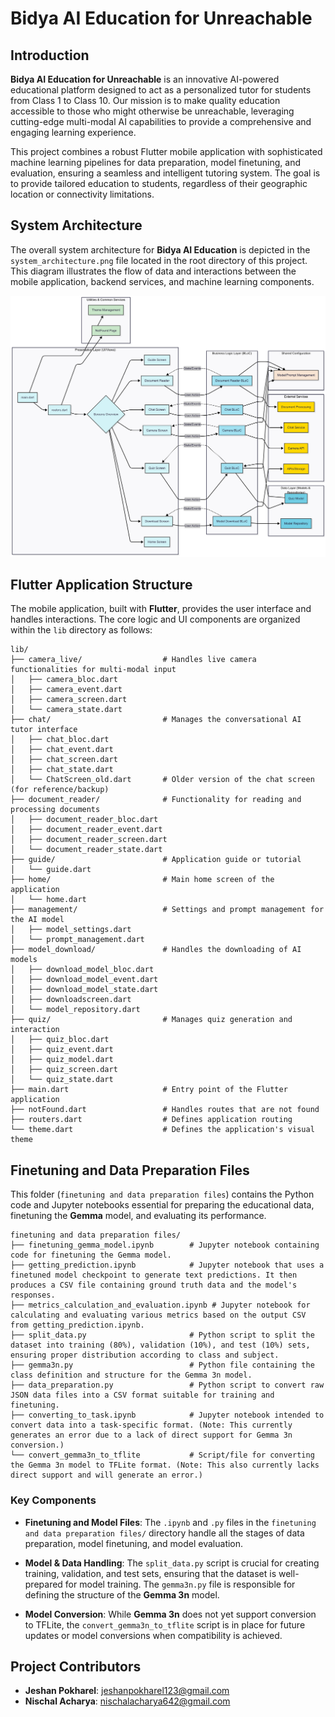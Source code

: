 # Bidya AI Education for Unreachable

## Introduction

**Bidya AI Education for Unreachable** is an innovative AI-powered educational platform designed to act as a personalized tutor for students from Class 1 to Class 10. Our mission is to make quality education accessible to those who might otherwise be unreachable, leveraging cutting-edge multi-modal AI capabilities to provide a comprehensive and engaging learning experience.

This project combines a robust Flutter mobile application with sophisticated machine learning pipelines for data preparation, model finetuning, and evaluation, ensuring a seamless and intelligent tutoring system. The goal is to provide tailored education to students, regardless of their geographic location or connectivity limitations.

## System Architecture

The overall system architecture for **Bidya AI Education** is depicted in the `system_architecture.png` file located in the root directory of this project. This diagram illustrates the flow of data and interactions between the mobile application, backend services, and machine learning components.

![System Architecture](system_architecture.png)


## Flutter Application Structure

The mobile application, built with **Flutter**, provides the user interface and handles interactions. The core logic and UI components are organized within the `lib` directory as follows:

```plaintext
lib/
├── camera_live/                  # Handles live camera functionalities for multi-modal input
│   ├── camera_bloc.dart
│   ├── camera_event.dart
│   ├── camera_screen.dart
│   └── camera_state.dart
├── chat/                         # Manages the conversational AI tutor interface
│   ├── chat_bloc.dart
│   ├── chat_event.dart
│   ├── chat_screen.dart
│   ├── chat_state.dart
│   └── ChatScreen_old.dart       # Older version of the chat screen (for reference/backup)
├── document_reader/              # Functionality for reading and processing documents
│   ├── document_reader_bloc.dart
│   ├── document_reader_event.dart
│   ├── document_reader_screen.dart
│   └── document_reader_state.dart
├── guide/                        # Application guide or tutorial
│   └── guide.dart
├── home/                         # Main home screen of the application
│   └── home.dart
├── management/                   # Settings and prompt management for the AI model
│   ├── model_settings.dart
│   └── prompt_management.dart
├── model_download/               # Handles the downloading of AI models
│   ├── download_model_bloc.dart
│   ├── download_model_event.dart
│   ├── download_model_state.dart
│   ├── downloadscreen.dart
│   └── model_repository.dart
├── quiz/                         # Manages quiz generation and interaction
│   ├── quiz_bloc.dart
│   ├── quiz_event.dart
│   ├── quiz_model.dart
│   ├── quiz_screen.dart
│   └── quiz_state.dart
├── main.dart                     # Entry point of the Flutter application
├── notFound.dart                 # Handles routes that are not found
├── routers.dart                  # Defines application routing
└── theme.dart                    # Defines the application's visual theme
```

## Finetuning and Data Preparation Files

This folder (`finetuning and data preparation files`) contains the Python code and Jupyter notebooks essential for preparing the educational data, finetuning the **Gemma** model, and evaluating its performance.

```plaintext
finetuning and data preparation files/
├── finetuning_gemma_model.ipynb        # Jupyter notebook containing code for finetuning the Gemma model.
├── getting_prediction.ipynb            # Jupyter notebook that uses a finetuned model checkpoint to generate text predictions. It then produces a CSV file containing ground truth data and the model's responses.
├── metrics_calculation_and_evaluation.ipynb # Jupyter notebook for calculating and evaluating various metrics based on the output CSV from getting_prediction.ipynb.
├── split_data.py                       # Python script to split the dataset into training (80%), validation (10%), and test (10%) sets, ensuring proper distribution according to class and subject.
├── gemma3n.py                          # Python file containing the class definition and structure for the Gemma 3n model.
├── data_preparation.py                 # Python script to convert raw JSON data files into a CSV format suitable for training and finetuning.
├── converting_to_task.ipynb            # Jupyter notebook intended to convert data into a task-specific format. (Note: This currently generates an error due to a lack of direct support for Gemma 3n conversion.)
└── convert_gemma3n_to_tflite           # Script/file for converting the Gemma 3n model to TFLite format. (Note: This also currently lacks direct support and will generate an error.)
```
### Key Components

- **Finetuning and Model Files**: The `.ipynb` and `.py` files in the `finetuning and data preparation files/` directory handle all the stages of data preparation, model finetuning, and model evaluation.

- **Model & Data Handling**: The `split_data.py` script is crucial for creating training, validation, and test sets, ensuring that the dataset is well-prepared for model training. The `gemma3n.py` file is responsible for defining the structure of the **Gemma 3n** model.

- **Model Conversion**: While **Gemma 3n** does not yet support conversion to TFLite, the `convert_gemma3n_to_tflite` script is in place for future updates or model conversions when compatibility is achieved.

## Project Contributors

- **Jeshan Pokharel**: jeshanpokharel123@gmail.com
- **Nischal Acharya**: nischalacharya642@gmail.com